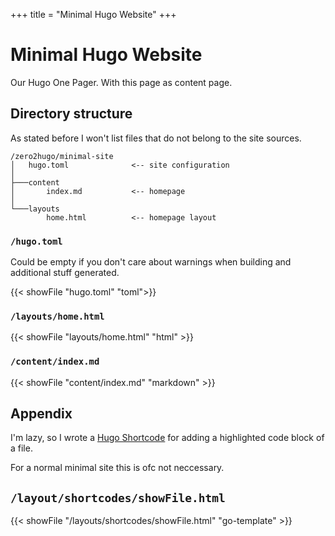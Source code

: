 +++
title = "Minimal Hugo Website"
+++

# Minimal Hugo Website

Our Hugo One Pager. With this page as content page.

## Directory structure

As stated before I won't list files that do not belong to the site sources.

```text
/zero2hugo/minimal-site
│   hugo.toml              <-- site configuration
│
├───content
│       index.md           <-- homepage
│
└───layouts
        home.html          <-- homepage layout
```

### `/hugo.toml`

Could be empty if you don't care about warnings when building and additional stuff generated.

{{< showFile "hugo.toml" "toml">}}

### `/layouts/home.html`

{{< showFile "layouts/home.html" "html" >}}

### `/content/index.md`

{{< showFile "content/index.md" "markdown" >}}

## Appendix

I'm lazy, so I wrote a [Hugo Shortcode](https://gohugo.io/content-management/shortcodes/) for adding
a highlighted code block of a file.

For a normal minimal site this is ofc not neccessary.

## `/layout/shortcodes/showFile.html`

{{< showFile "/layouts/shortcodes/showFile.html" "go-template" >}}
